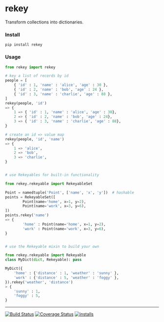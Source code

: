 rekey
======
Transform collections into dictionaries.


### Install
```pip install rekey```


### Usage
```python
from rekey import rekey

# key a list of records by id
people = [
	{ 'id' : 1, 'name' : 'alice', 'age' : 30 },
	{ 'id' : 2, 'name' : 'bob', 'age' : 24 },
	{ 'id' : 3, 'name' : 'charlie', 'age' : 88 },
]
rekey(people, 'id')
=> {
	1 => { 'id' : 1, 'name' : 'alice', 'age' : 30},
	2 => { 'id' : 2, 'name' : 'bob', 'age' : 24},
	3 => { 'id' : 3, 'name' : 'charlie', 'age' : 88},
}

# create an id => value map
rekey(people, 'id', 'name')
=> {
	1 => 'alice',
	2 => 'bob',
	3 => 'charlie',
}


# use Rekeyables for built-in functionality

from rekey.rekeyable import RekeyableSet

Point = namedtuple('Point', ['name', 'x', 'y'])  # hashable
points = RekeyableSet([
		Point(name='home', x=1, y=2),
		Point(name='work', x=3, y=6),
])
points.rekey('name') 
=> {
		'home' : Point(name='home', x=1, y=2),
		'work' : Point(name='work', x=3, y=6),
}


# use the Rekeyable mixin to build your own

from rekey.rekeyable import Rekeyable
class MyDict(dict, Rekeyable): pass

MyDict({
	'home' : {'distance' : 1, 'weather' : 'sunny' },
	'work' : {'distance' : 5, 'weather' : 'foggy' },
}).rekey('weather', 'distance')
> {
	'sunny' : 1,
	'foggy' : 5,
}
```

----
[![Build Status](https://travis-ci.org/dpep/py_rekey.svg?branch=master)](https://travis-ci.org/dpep/py_rekey)
[![Coverage Status](https://coveralls.io/repos/github/dpep/py_rekey/badge.svg?branch=master)](https://coveralls.io/github/dpep/py_rekey?branch=master)
[![installs](https://img.shields.io/pypi/dm/rekey.svg?label=installs)](https://pypi.org/project/rekey)

